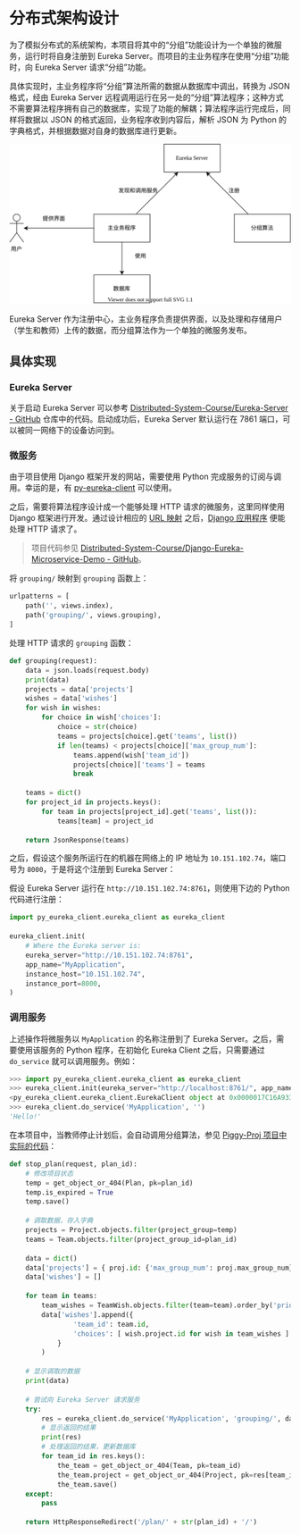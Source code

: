 # 分布式架构设计

为了模拟分布式的系统架构，本项目将其中的“分组”功能设计为一个单独的微服务，运行时将自身注册到 Eureka Server。而项目的主业务程序在使用“分组”功能时，向 Eureka Server 请求“分组”功能。

具体实现时，主业务程序将“分组”算法所需的数据从数据库中调出，转换为 JSON 格式，经由 Eureka Server 远程调用运行在另一处的“分组”算法程序；这种方式不需要算法程序拥有自己的数据库，实现了功能的解耦；算法程序运行完成后，同样将数据以 JSON 的格式返回，业务程序收到内容后，解析 JSON 为 Python 的字典格式，并根据数据对自身的数据库进行更新。

![](./assets/distrib-arch.svg)

Eureka Server 作为注册中心，主业务程序负责提供界面，以及处理和存储用户（学生和教师）上传的数据，而分组算法作为一个单独的微服务发布。

## 具体实现

### Eureka Server

关于启动 Eureka Server 可以参考 [Distributed-System-Course/Eureka-Server - GitHub](https://github.com/Distributed-System-Course/Eureka-Server) 仓库中的代码。启动成功后，Eureka Server 默认运行在 7861 端口，可以被同一网络下的设备访问到。

### 微服务

由于项目使用 Django 框架开发的网站，需要使用 Python 完成服务的订阅与调用。幸运的是，有 [py-eureka-client](https://pypi.org/project/py-eureka-client/) 可以使用。

之后，需要将算法程序设计成一个能够处理 HTTP 请求的微服务，这里同样使用 Django 框架进行开发。通过设计相应的 [URL 映射](https://github.com/Distributed-System-Course/Django-Eureka-Microservice-Demo/blob/feat/grouping/services/urls.py) 之后，[Django 应用程序](https://github.com/Distributed-System-Course/Django-Eureka-Microservice-Demo/blob/feat/grouping/services/views.py) 便能处理 HTTP 请求了。

> 项目代码参见 [Distributed-System-Course/Django-Eureka-Microservice-Demo - GitHub](https://github.com/Distributed-System-Course/Django-Eureka-Microservice-Demo)。

将 `grouping/` 映射到 `grouping` 函数上：

```python
urlpatterns = [
    path('', views.index),
    path('grouping/', views.grouping),
]
```

处理 HTTP 请求的 `grouping` 函数：

```python
def grouping(request):
    data = json.loads(request.body)
    print(data)
    projects = data['projects']
    wishes = data['wishes']
    for wish in wishes:
        for choice in wish['choices']:
            choice = str(choice)
            teams = projects[choice].get('teams', list())
            if len(teams) < projects[choice]['max_group_num']:
                teams.append(wish['team_id'])
                projects[choice]['teams'] = teams
                break
    
    teams = dict()
    for project_id in projects.keys():
        for team in projects[project_id].get('teams', list()):
            teams[team] = project_id
    
    return JsonResponse(teams)
```

之后，假设这个服务所运行在的机器在网络上的 IP 地址为 `10.151.102.74`，端口号为 `8000`，于是将这个注册到 Eureka Server：

假设 Eureka Server 运行在 `http://10.151.102.74:8761`，则使用下边的 Python 代码进行注册：

```python
import py_eureka_client.eureka_client as eureka_client

eureka_client.init(
    # Where the Eureka server is:
    eureka_server="http://10.151.102.74:8761",
    app_name="MyApplication",
    instance_host="10.151.102.74",
    instance_port=8000,
)
```

### 调用服务

上述操作将微服务以 `MyApplication` 的名称注册到了 Eureka Server。之后，需要使用该服务的 Python 程序，在初始化 Eureka Client 之后，只需要通过 `do_service` 就可以调用服务。例如：

```python
>>> import py_eureka_client.eureka_client as eureka_client
>>> eureka_client.init(eureka_server="http://localhost:8761/", app_name="User", instance_host='10.151.102.74')
<py_eureka_client.eureka_client.EurekaClient object at 0x0000017C16A93310>
>>> eureka_client.do_service('MyApplication', '')
'Hello!'
```

在本项目中，当教师停止计划后，会自动调用分组算法，参见 [Piggy-Proj 项目中实际的代码](https://github.com/Distributed-System-Course/Piggy-ProjG/blob/feat/style/PiggyProjG/piggy/views.py#L56-L89)：

```python
def stop_plan(request, plan_id):
    # 修改项目状态
    temp = get_object_or_404(Plan, pk=plan_id)
    temp.is_expired = True
    temp.save()
    
    # 调取数据，存入字典
    projects = Project.objects.filter(project_group=temp)
    teams = Team.objects.filter(project_group_id=plan_id)

    data = dict()
    data['projects'] = { proj.id: {'max_group_num': proj.max_group_num} for proj in projects }
    data['wishes'] = []

    for team in teams:
        team_wishes = TeamWish.objects.filter(team=team).order_by('priority')
        data['wishes'].append({
                'team_id': team.id,
                'choices': [ wish.project.id for wish in team_wishes ]
            }
        )
    
    # 显示调取的数据
    print(data)
    
    # 尝试向 Eureka Server 请求服务
    try:
        res = eureka_client.do_service('MyApplication', 'grouping/', data=data, return_type="json")
        # 显示返回的结果
        print(res)
        # 处理返回的结果，更新数据库
        for team_id in res.keys():
            the_team = get_object_or_404(Team, pk=team_id)
            the_team.project = get_object_or_404(Project, pk=res[team_id])
            the_team.save()
    except:
        pass
    
    return HttpResponseRedirect('/plan/' + str(plan_id) + '/')
```


